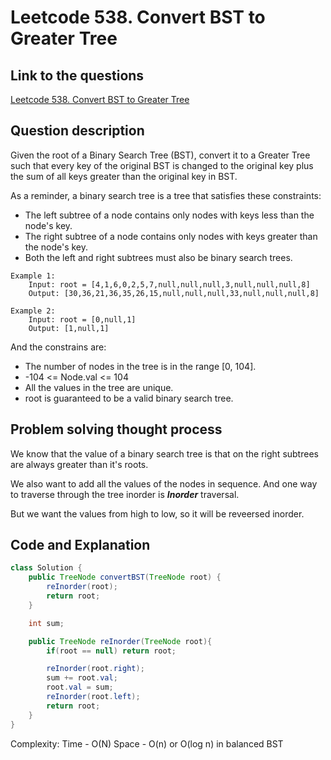 # Leetcode 538. Convert BST to Greater Tree

## Link to the questions

[Leetcode 538. Convert BST to Greater Tree](https://leetcode.com/problems/convert-bst-to-greater-tree/description/)

## Question description

Given the root of a Binary Search Tree (BST), convert it to a Greater Tree such that every key of the original BST is changed to the original key plus the sum of all keys greater than the original key in BST.

As a reminder, a binary search tree is a tree that satisfies these constraints:

 - The left subtree of a node contains only nodes with keys less than the node's key.
 - The right subtree of a node contains only nodes with keys greater than the node's key.
 - Both the left and right subtrees must also be binary search trees.

```
Example 1:
    Input: root = [4,1,6,0,2,5,7,null,null,null,3,null,null,null,8]
    Output: [30,36,21,36,35,26,15,null,null,null,33,null,null,null,8]

Example 2:
    Input: root = [0,null,1]
    Output: [1,null,1]
```

And the constrains are:
 - The number of nodes in the tree is in the range [0, 104].
 - -104 <= Node.val <= 104
 - All the values in the tree are unique.
 - root is guaranteed to be a valid binary search tree.

## Problem solving thought process

We know that the value of a binary search tree is that on the right subtrees are always greater than it's roots.

We also want to add all the values of the nodes in sequence. And one way to traverse through the tree inorder is ***Inorder*** traversal.

But we want the values from high to low, so it will be reveersed inorder.

## Code and Explanation

```java
class Solution {
    public TreeNode convertBST(TreeNode root) {
        reInorder(root);
        return root;
    }

    int sum;

    public TreeNode reInorder(TreeNode root){
        if(root == null) return root;

        reInorder(root.right);
        sum += root.val;
        root.val = sum;
        reInorder(root.left);
        return root;
    }
}
```

Complexity:
Time - O(N)
Space - O(n) or O(log n) in balanced BST